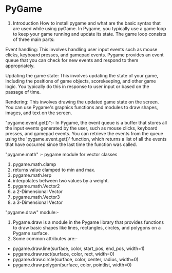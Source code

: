 # PyGame

1. Introduction
How to install pygame and what are the basic syntax that are used while using pyGame.
In Pygame, you typically use a game loop to keep your game running and update its state. The game loop consists of three main parts:

Event handling: This involves handling user input events such as mouse clicks, keyboard presses, and gamepad events. Pygame provides an event queue that you can check for new events and respond to them appropriately.

Updating the game state: This involves updating the state of your game, including the positions of game objects, scorekeeping, and other game logic. You typically do this in response to user input or based on the passage of time.

Rendering: This involves drawing the updated game state on the screen. You can use Pygame's graphics functions and modules to draw shapes, images, and text on the screen.

"pygame.event.get()":-
In Pygame, the event queue is a buffer that stores all the input events generated by the user, such as mouse clicks, keyboard presses, and gamepad events. You can retrieve the events from the queue using the 'pygame.event.get()' function, which returns a list of all the events that have occurred since the last time the function was called.

"pygame.math" :-
  pygame module for vector classes
1. pygame.math.clamp
2. returns value clamped to min and max.
3. pygame.math.lerp
4. interpolates between two values by a weight.
5. pygame.math.Vector2
6. a 2-Dimensional Vector
7. pygame.math.Vector3
8. a 3-Dimensional Vector

"pygame.draw" module:-
1. Pygame.draw is a module in the Pygame library that provides functions to draw basic shapes like lines, rectangles, circles, and polygons on a Pygame surface.
  1. Some common attributes are:-
  - pygame.draw.line(surface, color, start_pos, end_pos, width=1)
  - pygame.draw.rect(surface, color, rect, width=0)
  - pygame.draw.circle(surface, color, center, radius, width=0)
  - pygame.draw.polygon(surface, color, pointlist, width=0) 
